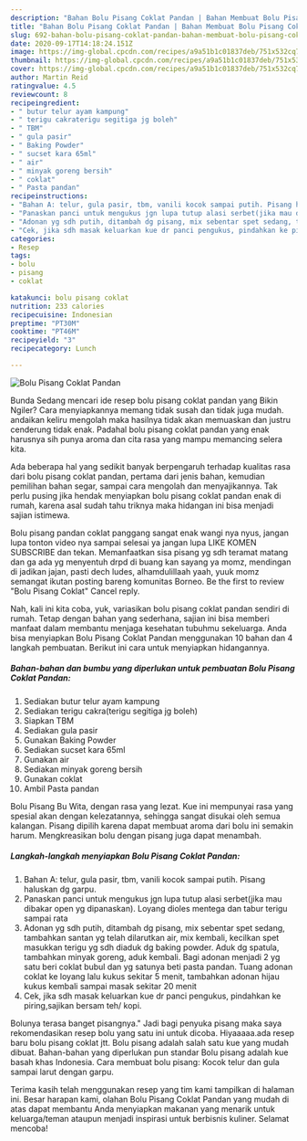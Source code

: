 ```yaml
---
description: "Bahan Bolu Pisang Coklat Pandan | Bahan Membuat Bolu Pisang Coklat Pandan Yang Enak Dan Lezat"
title: "Bahan Bolu Pisang Coklat Pandan | Bahan Membuat Bolu Pisang Coklat Pandan Yang Enak Dan Lezat"
slug: 692-bahan-bolu-pisang-coklat-pandan-bahan-membuat-bolu-pisang-coklat-pandan-yang-enak-dan-lezat
date: 2020-09-17T14:18:24.151Z
image: https://img-global.cpcdn.com/recipes/a9a51b1c01837deb/751x532cq70/bolu-pisang-coklat-pandan-foto-resep-utama.jpg
thumbnail: https://img-global.cpcdn.com/recipes/a9a51b1c01837deb/751x532cq70/bolu-pisang-coklat-pandan-foto-resep-utama.jpg
cover: https://img-global.cpcdn.com/recipes/a9a51b1c01837deb/751x532cq70/bolu-pisang-coklat-pandan-foto-resep-utama.jpg
author: Martin Reid
ratingvalue: 4.5
reviewcount: 8
recipeingredient:
- " butur telur ayam kampung"
- " terigu cakraterigu segitiga jg boleh"
- " TBM"
- " gula pasir"
- " Baking Powder"
- " sucset kara 65ml"
- " air"
- " minyak goreng bersih"
- " coklat"
- " Pasta pandan"
recipeinstructions:
- "Bahan A: telur, gula pasir, tbm, vanili kocok sampai putih. Pisang haluskan dg garpu."
- "Panaskan panci untuk mengukus jgn lupa tutup alasi serbet(jika mau dibakar open yg dipanaskan). Loyang dioles mentega dan tabur terigu sampai rata"
- "Adonan yg sdh putih, ditambah dg pisang, mix sebentar spet sedang, tambahkan santan yg telah dilarutkan air, mix kembali, kecilkan spet masukkan terigu yg sdh diaduk dg baking powder. Aduk dg spatula, tambahkan minyak goreng, aduk kembali. Bagi adonan menjadi 2 yg satu beri coklat bubul dan yg satunya beti pasta pandan. Tuang adonan coklat ke loyang lalu kukus sekitar 5 menit, tambahkan adonan hijau kukus kembali sampai masak sekitar 20 menit"
- "Cek, jika sdh masak keluarkan kue dr panci pengukus, pindahkan ke piring,sajikan bersam teh/ kopi."
categories:
- Resep
tags:
- bolu
- pisang
- coklat

katakunci: bolu pisang coklat 
nutrition: 233 calories
recipecuisine: Indonesian
preptime: "PT30M"
cooktime: "PT46M"
recipeyield: "3"
recipecategory: Lunch

---
```



![Bolu Pisang Coklat Pandan](https://img-global.cpcdn.com/recipes/a9a51b1c01837deb/751x532cq70/bolu-pisang-coklat-pandan-foto-resep-utama.jpg)

Bunda Sedang mencari ide resep bolu pisang coklat pandan yang Bikin Ngiler? Cara menyiapkannya memang tidak susah dan tidak juga mudah. andaikan keliru mengolah maka hasilnya tidak akan memuaskan dan justru cenderung tidak enak. Padahal bolu pisang coklat pandan yang enak harusnya sih punya aroma dan cita rasa yang mampu memancing selera kita.

Ada beberapa hal yang sedikit banyak berpengaruh terhadap kualitas rasa dari bolu pisang coklat pandan, pertama dari jenis bahan, kemudian pemilihan bahan segar, sampai cara mengolah dan menyajikannya. Tak perlu pusing jika hendak menyiapkan bolu pisang coklat pandan enak di rumah, karena asal sudah tahu triknya maka hidangan ini bisa menjadi sajian istimewa.

Bolu pisang pandan coklat panggang sangat enak wangi nya nyus, jangan lupa tonton video nya sampai selesai ya jangan lupa LIKE KOMEN SUBSCRIBE dan tekan. Memanfaatkan sisa pisang yg sdh teramat matang dan ga ada yg menyentuh drpd di buang kan sayang ya momz, mendingan di jadikan jajan, pasti dech ludes, alhamdulillaah yaah, yuuk momz semangat ikutan posting bareng komunitas Borneo. Be the first to review &#34;Bolu Pisang Coklat&#34; Cancel reply.


Nah, kali ini kita coba, yuk, variasikan bolu pisang coklat pandan sendiri di rumah. Tetap dengan bahan yang sederhana, sajian ini bisa memberi manfaat dalam membantu menjaga kesehatan tubuhmu sekeluarga. Anda bisa menyiapkan Bolu Pisang Coklat Pandan menggunakan 10 bahan dan 4 langkah pembuatan. Berikut ini cara untuk menyiapkan hidangannya.

<!--inarticleads1-->

##### Bahan-bahan dan bumbu yang diperlukan untuk pembuatan Bolu Pisang Coklat Pandan:

1. Sediakan  butur telur ayam kampung
1. Sediakan  terigu cakra(terigu segitiga jg boleh)
1. Siapkan  TBM
1. Sediakan  gula pasir
1. Gunakan  Baking Powder
1. Sediakan  sucset kara 65ml
1. Gunakan  air
1. Sediakan  minyak goreng bersih
1. Gunakan  coklat
1. Ambil  Pasta pandan


Bolu Pisang Bu Wita, dengan rasa yang lezat. Kue ini mempunyai rasa yang spesial akan dengan kelezatannya, sehingga sangat disukai oleh semua kalangan. Pisang dipilih karena dapat membuat aroma dari bolu ini semakin harum. Mengkreasikan bolu dengan pisang juga dapat menambah. 

<!--inarticleads2-->

##### Langkah-langkah menyiapkan Bolu Pisang Coklat Pandan:

1. Bahan A: telur, gula pasir, tbm, vanili kocok sampai putih. Pisang haluskan dg garpu.
1. Panaskan panci untuk mengukus jgn lupa tutup alasi serbet(jika mau dibakar open yg dipanaskan). Loyang dioles mentega dan tabur terigu sampai rata
1. Adonan yg sdh putih, ditambah dg pisang, mix sebentar spet sedang, tambahkan santan yg telah dilarutkan air, mix kembali, kecilkan spet masukkan terigu yg sdh diaduk dg baking powder. Aduk dg spatula, tambahkan minyak goreng, aduk kembali. Bagi adonan menjadi 2 yg satu beri coklat bubul dan yg satunya beti pasta pandan. Tuang adonan coklat ke loyang lalu kukus sekitar 5 menit, tambahkan adonan hijau kukus kembali sampai masak sekitar 20 menit
1. Cek, jika sdh masak keluarkan kue dr panci pengukus, pindahkan ke piring,sajikan bersam teh/ kopi.


Bolunya terasa banget pisangnya.&#34; Jadi bagi penyuka pisang maka saya rekomendasikan resep bolu yang satu ini untuk dicoba. Hiyaaaaa.ada resep baru bolu pisang coklat jtt. Bolu pisang adalah salah satu kue yang mudah dibuat. Bahan-bahan yang diperlukan pun standar Bolu pisang adalah kue basah khas Indonesia. Cara membuat bolu pisang: Kocok telur dan gula sampai larut dengan garpu. 

Terima kasih telah menggunakan resep yang tim kami tampilkan di halaman ini. Besar harapan kami, olahan Bolu Pisang Coklat Pandan yang mudah di atas dapat membantu Anda menyiapkan makanan yang menarik untuk keluarga/teman ataupun menjadi inspirasi untuk berbisnis kuliner. Selamat mencoba!
